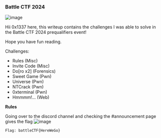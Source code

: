 <h3> Battle CTF 2024 </h3>

![image](https://github.com/user-attachments/assets/9d74fbd3-a76b-421c-8247-8630551c826d)

Hii 0x1337 here, this writeup contains the challenges I was able to solve in the Battle CTF 2024 prequalifiers event!

Hope you have fun reading.

Challenges:
- Rules (Misc)
- Invite Code (Misc)
- Do[ro x2] (Forensics)
- Sweet Game (Pwn)
- Universe (Pwn)
- NTCrack (Pwn)
- 0xterminal (Pwn)
- Hmmmm!... (Web)


**Rules**

Going over to the discord channel and checking the #announcement page gives the flag
![image](https://github.com/user-attachments/assets/8ec1e651-47c2-4989-972d-b314bb4801d1)

```
Flag: battleCTF{HereWeGo}
```

